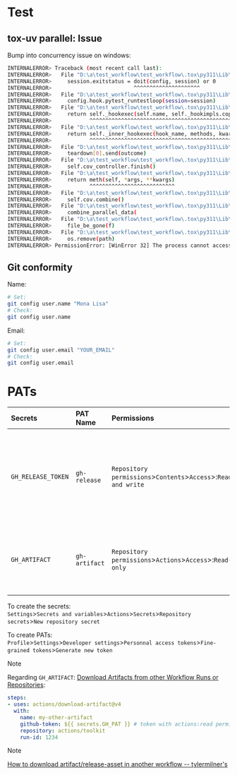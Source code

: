 # Test


## tox-uv parallel: Issue


Bump into concurrency issue on windows:
```bash
INTERNALERROR> Traceback (most recent call last):
INTERNALERROR>   File "D:\a\test_workflow\test_workflow\.tox\py311\Lib\site-packages\_pytest\main.py", line 283, in wrap_session
INTERNALERROR>     session.exitstatus = doit(config, session) or 0
INTERNALERROR>                          ^^^^^^^^^^^^^^^^^^^^^
INTERNALERROR>   File "D:\a\test_workflow\test_workflow\.tox\py311\Lib\site-packages\_pytest\main.py", line 337, in _main
INTERNALERROR>     config.hook.pytest_runtestloop(session=session)
INTERNALERROR>   File "D:\a\test_workflow\test_workflow\.tox\py311\Lib\site-packages\pluggy\_hooks.py", line 513, in __call__
INTERNALERROR>     return self._hookexec(self.name, self._hookimpls.copy(), kwargs, firstresult)
INTERNALERROR>            ^^^^^^^^^^^^^^^^^^^^^^^^^^^^^^^^^^^^^^^^^^^^^^^^^^^^^^^^^^^^^^^^^^^^^^
INTERNALERROR>   File "D:\a\test_workflow\test_workflow\.tox\py311\Lib\site-packages\pluggy\_manager.py", line 120, in _hookexec
INTERNALERROR>     return self._inner_hookexec(hook_name, methods, kwargs, firstresult)
INTERNALERROR>            ^^^^^^^^^^^^^^^^^^^^^^^^^^^^^^^^^^^^^^^^^^^^^^^^^^^^^^^^^^^^^
INTERNALERROR>   File "D:\a\test_workflow\test_workflow\.tox\py311\Lib\site-packages\pluggy\_callers.py", line 156, in _multicall
INTERNALERROR>     teardown[0].send(outcome)
INTERNALERROR>   File "D:\a\test_workflow\test_workflow\.tox\py311\Lib\site-packages\pytest_cov\plugin.py", line 324, in pytest_runtestloop
INTERNALERROR>     self.cov_controller.finish()
INTERNALERROR>   File "D:\a\test_workflow\test_workflow\.tox\py311\Lib\site-packages\pytest_cov\engine.py", line 57, in ensure_topdir_wrapper
INTERNALERROR>     return meth(self, *args, **kwargs)
INTERNALERROR>            ^^^^^^^^^^^^^^^^^^^^^^^^^^^
INTERNALERROR>   File "D:\a\test_workflow\test_workflow\.tox\py311\Lib\site-packages\pytest_cov\engine.py", line 320, in finish
INTERNALERROR>     self.cov.combine()
INTERNALERROR>   File "D:\a\test_workflow\test_workflow\.tox\py311\Lib\site-packages\coverage\control.py", line 864, in combine
INTERNALERROR>     combine_parallel_data(
INTERNALERROR>   File "D:\a\test_workflow\test_workflow\.tox\py311\Lib\site-packages\coverage\data.py", line 197, in combine_parallel_data
INTERNALERROR>     file_be_gone(f)
INTERNALERROR>   File "D:\a\test_workflow\test_workflow\.tox\py311\Lib\site-packages\coverage\misc.py", line 139, in file_be_gone
INTERNALERROR>     os.remove(path)
INTERNALERROR> PermissionError: [WinError 32] The process cannot access the file because it is being used by another process: 'D:\\a\\test_workflow\\test_workflow\\.coverage.fv-az844-194.7072.XcZFRRsx.c'
```


## Git conformity

Name:
```bash
# Set:
git config user.name "Mona Lisa"
# Check:
git config user.name
```
Email:
```bash
# Set:
git config user.email "YOUR_EMAIL"
# Check:
git config user.email
```

# PATs

|Secrets|PAT Name|Permissions|Summary|
|:---|:---|:---|:---|
|`GH_RELEASE_TOKEN`|`gh-release`|`Repository permissions`>`Contents`>`Access`>:`Read and write`|<ul><li>Read access to metadata</li><li>Read and Write access to code</li></ul>|
|`GH_ARTIFACT`|`gh-artifact`|`Repository permissions`>`Actions`>`Access`>:`Read-only`|<ul><li> Read access to actions and metadata</li></ul>|

To create the secrets:\
`Settings`>`Secrets and variables`>`Actions`>`Secrets`>`Repository secrets`>`New repository secret`

To create PATs:\
`Profile`>`Settings`>`Developer settings`>`Personnal access tokens`>`Fine-grained tokens`>`Generate new token`

> [!NOTE]
> Regarding `GH_ARTIFACT`: [Download Artifacts from other Workflow Runs or Repositories](https://github.com/actions/download-artifact?tab=readme-ov-file#download-artifacts-from-other-workflow-runs-or-repositories):
```yaml
steps:
- uses: actions/download-artifact@v4
  with:
    name: my-other-artifact
    github-token: ${{ secrets.GH_PAT }} # token with actions:read permissions on target repo
    repository: actions/toolkit
    run-id: 1234
```


> [!NOTE]
> [How to download artifact/release-asset in another workflow -- tylermilner's](https://stackoverflow.com/a/78400005)


